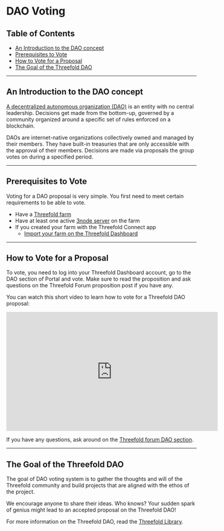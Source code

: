 <h1>DAO Voting</h1>

<h2>Table of Contents</h1>

- [An Introduction to the DAO concept](#an-introduction-to-the-dao-concept)
- [Prerequisites to Vote](#prerequisites-to-vote)
- [How to Vote for a Proposal](#how-to-vote-for-a-proposal)
- [The Goal of the Threefold DAO](#the-goal-of-the-threefold-dao)

***

## An Introduction to the DAO concept

[A decentralized autonomous organization (DAO)](https://library.threefold.me/info/threefold#/decentralization/dao/threefold__dao_why) is an entity with no central leadership. Decisions get made from the bottom-up, governed by a community organized around a specific set of rules enforced on a blockchain. 

DAOs are internet-native organizations collectively owned and managed by their members. They have built-in treasuries that are only accessible with the approval of their members. Decisions are made via proposals the group votes on during a specified period. 

***

## Prerequisites to Vote

Voting for a DAO proposal is very simple. You first need to meet certain requirements to be able to vote.

* Have a [Threefold farm](https://manual.grid.tf/TF_Farmer_Guide/TF_Complete_Farmer_Guide/farmer_guide.html#1-create-a-farm)
* Have at least one active [3node server](https://manual.grid.tf/faq/faq.html#i-want-to-farm-tft-with-a-3node-what-are-my-choices) on the farm
* If you created your farm with the Threefold Connect app
  * [Import your farm on the Threefold Dashboard](https://manual.grid.tf/TF_Farmer_Guide/TF_Complete_Farmer_Guide/farmer_guide.html#move-farm-from-the-tf-app-to-the-tf-portal-polkadotjs)

***

## How to Vote for a Proposal

To vote, you need to log into your Threefold Dashboard account, go to the DAO section of Portal and vote. Make sure to read the proposition and ask questions on the Threefold Forum proposition post if you have any.

You can watch this short video to learn how to vote for a Threefold DAO proposal:

<div class="youtubeVideoWrapper">
<iframe title="Threefold Dashboard DAO Voting" width="560" height="315" src="https://peertube.hostservice.nl/videos/embed/5b6813ea-7efa-4325-a413-082d831bc51e" frameborder="0" allowfullscreen="" sandbox="allow-same-origin allow-scripts allow-popups"></iframe>
</div>

If you have any questions, ask around on the [Threefold forum DAO section](https://forum.threefold.io/c/dao/).

***

## The Goal of the Threefold DAO 

The goal of DAO voting system is to gather the thoughts and will of the Threefold community and build projects that are aligned with the ethos of the project.

We encourage anyone to share their ideas. Who knows? Your sudden spark of genius might lead to an accepted proposal on the Threefold DAO!

For more information on the Threefold DAO, read the [Threefold Library](https://library.threefold.me/info/threefold#/tfgrid/threefold__dao).